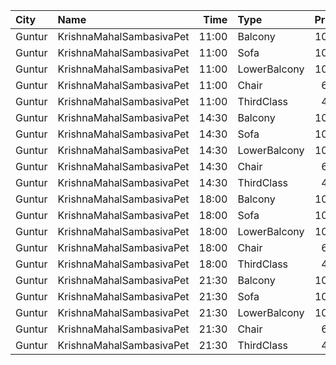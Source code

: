 | City   | Name                     |  Time | Type         | Price | Capacity | Booked |
| :----- | :----------------------- | ----: | :----------- | ----: | -------: | -----: |
| Guntur | KrishnaMahalSambasivaPet | 11:00 | Balcony      |  100₹ |      118 |    118 |
| Guntur | KrishnaMahalSambasivaPet | 11:00 | Sofa         |  100₹ |       88 |     88 |
| Guntur | KrishnaMahalSambasivaPet | 11:00 | LowerBalcony |  100₹ |      144 |    144 |
| Guntur | KrishnaMahalSambasivaPet | 11:00 | Chair        |   60₹ |      140 |    140 |
| Guntur | KrishnaMahalSambasivaPet | 11:00 | ThirdClass   |   40₹ |      140 |    140 |
| Guntur | KrishnaMahalSambasivaPet | 14:30 | Balcony      |  100₹ |      118 |      0 |
| Guntur | KrishnaMahalSambasivaPet | 14:30 | Sofa         |  100₹ |       88 |      0 |
| Guntur | KrishnaMahalSambasivaPet | 14:30 | LowerBalcony |  100₹ |      144 |      0 |
| Guntur | KrishnaMahalSambasivaPet | 14:30 | Chair        |   60₹ |      140 |      0 |
| Guntur | KrishnaMahalSambasivaPet | 14:30 | ThirdClass   |   40₹ |      140 |      0 |
| Guntur | KrishnaMahalSambasivaPet | 18:00 | Balcony      |  100₹ |      118 |      0 |
| Guntur | KrishnaMahalSambasivaPet | 18:00 | Sofa         |  100₹ |       88 |      0 |
| Guntur | KrishnaMahalSambasivaPet | 18:00 | LowerBalcony |  100₹ |      144 |      0 |
| Guntur | KrishnaMahalSambasivaPet | 18:00 | Chair        |   60₹ |      140 |      0 |
| Guntur | KrishnaMahalSambasivaPet | 18:00 | ThirdClass   |   40₹ |      140 |      0 |
| Guntur | KrishnaMahalSambasivaPet | 21:30 | Balcony      |  100₹ |      118 |      0 |
| Guntur | KrishnaMahalSambasivaPet | 21:30 | Sofa         |  100₹ |       88 |      0 |
| Guntur | KrishnaMahalSambasivaPet | 21:30 | LowerBalcony |  100₹ |      144 |      0 |
| Guntur | KrishnaMahalSambasivaPet | 21:30 | Chair        |   60₹ |      140 |      0 |
| Guntur | KrishnaMahalSambasivaPet | 21:30 | ThirdClass   |   40₹ |      140 |      0 |